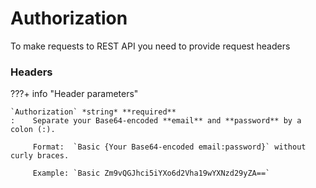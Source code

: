 # Authorization


To make requests to REST API you need to provide request headers

### Headers

???+ info "Header parameters"

    `Authorization` *string* **required**
    :    Separate your Base64-encoded **email** and **password** by a colon (:).
    
         Format:  `Basic {Your Base64-encoded email:password}` without curly braces.
         
         Example: `Basic Zm9vQGJhci5iYXo6d2Vha19wYXNzd29yZA==`
